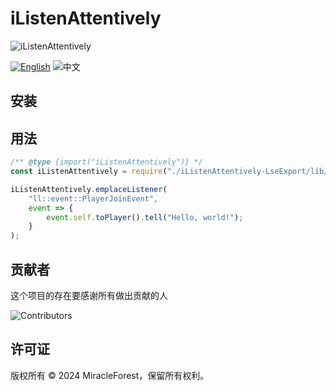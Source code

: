 # iListenAttentively

![iListenAttentively](https://socialify.git.ci/MiracleForest/iListenAttentively-LseExport/image?description=1&descriptionEditable=A%20rich%20and%20modern%20LeviLamina%20Minecraft%20event%20library&font=Raleway&forks=1&issues=1&language=1&name=1&owner=1&pattern=Circuit%20Board&pulls=1&stargazers=1&theme=Auto)

[![English](https://img.shields.io/badge/English-informational?style=for-the-badge)](README.md)
![中文](https://img.shields.io/badge/简体中文-inactive?style=for-the-badge)

## 安装

## 用法

```javascript
/** @type {import("iListenAttentively")} */
const iListenAttentively = require("./iListenAttentively-LseExport/lib/iListenAttentively.js");

iListenAttentively.emplaceListener(
    "ll::event::PlayerJoinEvent",
    event => {
        event.self.toPlayer().tell("Hello, world!");
    }
);
```

## 贡献者

这个项目的存在要感谢所有做出贡献的人

![Contributors](https://contrib.rocks/image?repo=MiracleForest/iListenAttentively-LseExport)

## 许可证

版权所有 © 2024 MiracleForest，保留所有权利。